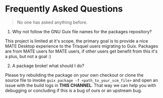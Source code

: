 # Frequently Asked Questions

> No one has asked anything before.

1. Why not follow the GNU Guix file names for the packages repository?

This project is limited at it's scope, the primary goal is to provide a nice
MATE Desktop experience to the Trisquel users migrating to Guix. Packages are
from MATE users for MATE users, if other users get benefit from this it's a
plus, but not a goal :)

2. A package broke! what should I do?

Please try rebuilding the package on your own checkout or clone the source file
to invoke `guix package -f <path_to_your_scm_file>` and open an issue with the
build logs in **THIS CHANNEL**. That way we can help you with debugging or
concluding if this is a bug of ours or an upstream bug.
